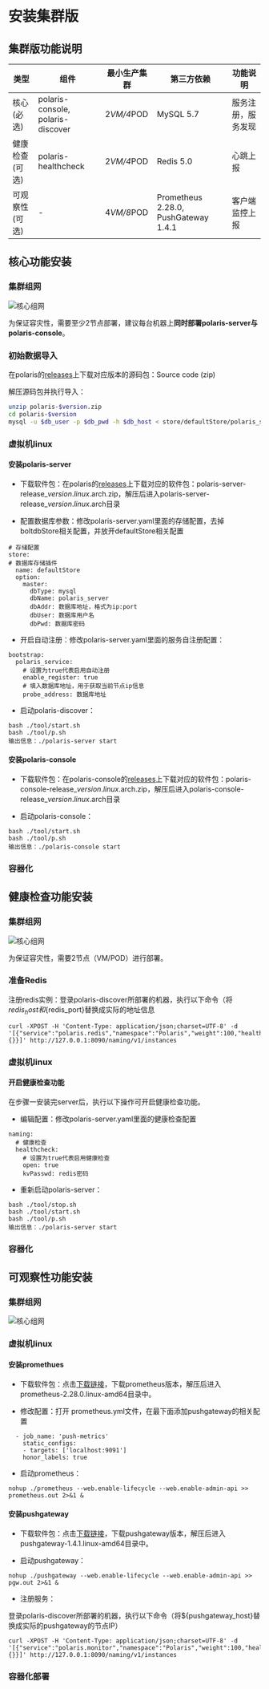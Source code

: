 # 安装集群版

## 集群版功能说明

| 类型     | 组件                               | 最小生产集群 | 第三方依赖                           | 功能说明           |
| -------- | ---------------------------------- | ------------ | ------------------------------------ | ------------------ |
| 核心(必选)     | polaris-console,  polaris-discover | 2*VM/4*POD   | MySQL 5.7                            | 服务注册，服务发现 |
| 健康检查(可选) | polaris-healthcheck                | 2*VM/4*POD   | Redis 5.0                            | 心跳上报           |
| 可观察性(可选) | -                                  | 4*VM/8*POD   | Prometheus 2.28.0, PushGateway 1.4.1 | 客户端监控上报     |


## 核心功能安装

### 集群组网

![核心组网](图片/集群版安装/核心组网.png)

为保证容灾性，需要至少2节点部署，建议每台机器上**同时部署polaris-server与polaris-console**。

### 初始数据导入

在polaris的[releases](https://github.com/polarismesh/polaris/releases)上下载对应版本的源码包：Source code (zip) 

解压源码包并执行导入：

```bash
unzip polaris-$version.zip
cd polaris-$version
mysql -u $db_user -p $db_pwd -h $db_host < store/defaultStore/polaris_server.sql
```


### 虚拟机linux

#### 安装polaris-server

- 下载软件包：在polaris的[releases](https://github.com/polarismesh/polaris/releases)上下载对应的软件包：polaris-server-release_$version.linux.$arch.zip，解压后进入polaris-server-release_$version.linux.$arch目录

- 配置数据库参数：修改polaris-server.yaml里面的存储配置，去掉boltdbStore相关配置，并放开defaultStore相关配置
```
# 存储配置
store:
# 数据库存储插件
  name: defaultStore
  option:
    master:
      dbType: mysql
      dbName: polaris_server
      dbAddr: 数据库地址，格式为ip:port
      dbUser: 数据库用户名
      dbPwd: 数据库密码
```

- 开启自动注册：修改polaris-server.yaml里面的服务自注册配置：
```
bootstrap:
  polaris_service:
    # 设置为true代表启用自动注册
    enable_register: true
    # 填入数据库地址，用于获取当前节点ip信息
    probe_address: 数据库地址
```

- 启动polaris-discover：
```
bash ./tool/start.sh
bash ./tool/p.sh
输出信息：./polaris-server start
```

#### 安装polaris-console

- 下载软件包：在polaris-console的[releases](https://github.com/polarismesh/polaris-console/releases)上下载对应的软件包：polaris-console-release_$version.linux.$arch.zip，解压后进入polaris-console-release_$version.linux.$arch目录

- 启动polaris-console：
```
bash ./tool/start.sh
bash ./tool/p.sh
输出信息：./polaris-console start
```


### 容器化







## 健康检查功能安装

### 集群组网
![核心组网](图片/集群版安装/健康检查组网.png)

为保证容灾性，需要2节点（VM/POD）进行部署。

### 准备Redis

注册redis实例：登录polaris-discover所部署的机器，执行以下命令（将${redis_host}和${redis_port}替换成实际的地址信息
```
curl -XPOST -H 'Content-Type: application/json;charset=UTF-8' -d '[{"service":"polaris.redis","namespace":"Polaris","weight":100,"healthy":true,"isolate":false,"port":${redis_port},"host":"${redis_host}","enable_health_check":false,"metadata":{}}]' http://127.0.0.1:8090/naming/v1/instances
```

### 虚拟机linux

#### 开启健康检查功能

在步骤一安装完server后，执行以下操作可开启健康检查功能。

- 编辑配置：修改polaris-server.yaml里面的健康检查配置

```
naming:
  # 健康检查
  healthcheck:
    # 设置为true代表启用健康检查
    open: true
    kvPasswd: redis密码
```

- 重新启动polaris-server：
```
bash ./tool/stop.sh
bash ./tool/start.sh
bash ./tool/p.sh
输出信息：./polaris-server start
```

### 容器化






## 可观察性功能安装

### 集群组网

![核心组网](图片/集群版安装/监控上报组网.png)


### 虚拟机linux

#### 安装promethues

- 下载软件包：点击[下载链接](https://github.com/prometheus/prometheus/releases/download/v2.28.0/prometheus-2.28.0.linux-amd64.tar.gz)，下载prometheus版本，解压后进入prometheus-2.28.0.linux-amd64目录中。

- 修改配置：打开 prometheus.yml文件，在最下面添加pushgateway的相关配置

```
  - job_name: 'push-metrics'
    static_configs:
    - targets: ['localhost:9091']
    honor_labels: true     
```

- 启动prometheus：
```
nohup ./prometheus --web.enable-lifecycle --web.enable-admin-api >> prometheus.out 2>&1 &
```

#### 安装pushgateway

- 下载软件包：点击[下载链接](https://github.com/prometheus/pushgateway/releases/download/v1.4.1/pushgateway-1.4.1.linux-amd64.tar.gz)，下载pushgateway版本，解压后进入pushgateway-1.4.1.linux-amd64目录中。

- 启动pushgateway：

```
nohup ./pushgateway --web.enable-lifecycle --web.enable-admin-api >> pgw.out 2>&1 &
```

- 注册服务：

登录polaris-discover所部署的机器，执行以下命令（将${pushgateway_host}替换成实际的pushgateway的节点IP）
```
curl -XPOST -H 'Content-Type: application/json;charset=UTF-8' -d '[{"service":"polaris.monitor","namespace":"Polaris","weight":100,"healthy":true,"isolate":false,"port":9091,"host":"${pushgateway_host}","enable_health_check":false,"metadata":{}}]' http://127.0.0.1:8090/naming/v1/instances
```

### 容器化部署

